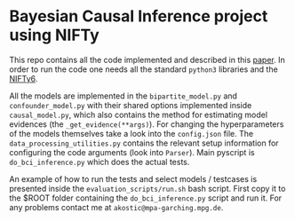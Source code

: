 # Bayesian Causal Inference project using NIFTy

This repo contains all the code implemented and described in this [paper](https://gitlab.mpcdf.mpg.de/ift/papers/bayesiancausalinference). In order to run the code one needs all the standard `python3` libraries and the [NIFTy6](https://gitlab.mpcdf.mpg.de/ift/nifty).

All the models are implemented in the `bipartite_model.py` and `confounder_model.py` with their shared options implemented inside `causal_model.py`, which also contains the method for estimating model evidences (the `_get_evidence(**args)`). For changing the hyperparameters of the models themselves take a look into the `config.json` file. The `data_processing_utilities.py` contains the relevant setup information for configuring the code arguments (look into `Parser`). Main pyscript is `do_bci_inference.py` which does the actual tests.

An example of how to run the tests and select models / testcases is presented inside the `evaluation_scripts/run.sh` bash script. First copy it to the $ROOT folder containing the `do_bci_inference.py` script and run it. For any problems contact me at `akostic@mpa-garching.mpg.de`. 
